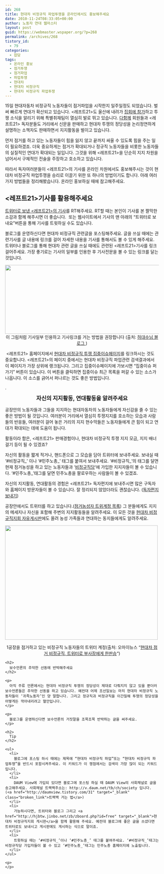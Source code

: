 ```yaml
---
id: 268
title: 현대차 비정규직 파업투쟁을 온라인에서도 홍보해주세요
date: 2010-11-24T08:33:05+00:00
author: 노동자 연대 웹마스터
layout: post
guid: https://webmaster.wspaper.org/?p=268
permalink: /archives/268
tistory_id:
  - 79
categories:
  - 잡담
tags:
  - 온라인 홍보
  - 점거투쟁
  - 점거파업
  - 파업투쟁
  - 현대차
  - 현대차 비정규직
  - 현대차 비정규직 파업투쟁
---
```

15일 현대자동차 비정규직 노동자들이 점거파업을 시작한지 일주일정도 되었습니다. 벌써 빠르게 연대가 확산되고 있습니다. <레프트21>도 울산에 내려가 <a href="http://photo.left21.com:8080/photo_issue.php?title_no=264" target="_blank">집회에 참가</a>하고 투쟁 소식을 알리기 위해 특별취재팀이 열심히 발로 뛰고 있습니다. <a href="http://www.alltogether.or.kr/" target="_blank">다함께</a> 회원들과 <레프트21> 독자분들도 거리에서 신문을 판매하고 현대차 투쟁의 정당성을 논리정연하게 설명하는 소책자도 판매하면서 지지활동을 벌이고 있습니다. 

먼저 점거를 하고 있는 노동자들이 힘을 잃지 않고 끝까지 싸울 수 있도록 힘을 주는 일이 필요하겠죠. 더욱 중요하게는 점거가 확대되거나 정규직 노동자들을 비롯한 노동자들의 실질적인 연대가 확대되는 일입니다. 그것을 위해 <레프트21>을 단순히 지지 차원을 넘어서서 구체적인 전술을 주장하고 호소하고 있습니다.

따라서 독자여러분들이 <레프트21>의 기사를 온라인 차원에서도 홍보해주시는 것이 현대차 비정규직 파업투쟁을 승리로 이끌기 위한 또 하나의 방법이기도 합니다. 아래 여러가지 방법들을 정리해봤습니다. 온라인 홍보하실 때에 참고해주세요.

## <레프트21>기사를 활용해주세요

<a href="http://twitter.com/#%21/left21twit" target="_blank">트위터로 보낸 <레프트21>의 기사</a>를 RT해주세요. RT할 때는 본인이 기사를 본 짤막한 소감과 함께 해주시면 더 좋습니다. &nbsp;또는 웹사이트에서 기사의 맨 아래의 “트위터로 보내요”버튼을 통해 기사를 트윗하실 수도 있습니다.

블로그를 운영하신다면 현대차 비정규직 관련글을 포스팅해주세요. 글을 쓰실 때에는 관련기사를 글 내용에 링크를 걸어 자세한 내용을 기사를 통해서도 볼 수 있게 해주세요. 트위터나 블로그를 통해 현대차 관련 글을 쓰실 때에도 관련된 <레프트21>기사를 링크걸어주세요. 가장 좋기로는 기사의 일부를 인용한 후 기사전문을 볼 수 있는 링크를 달는 것입니다.

<img src="https://webmaster.wspaper.org/wp-content/uploads/1/cfile6.uf.11629A4A4D08479122F766.png" class="aligncenter" width="580" height="226" alt="" />

<div>
  <div style="text-align: center;">
    이 그림처럼 기사일부 인용하고 기사링크를 거는 방법을 권장합니다 (출처: <a href="http://spar2003.tistory.com/181" target="_blank">허대수님 블로그 </a>)
  </div>
  
  <p>
    &nbsp;<레프트21> 홈페이지에서 <a href="http://wspaper.org/6_issue.php?issue_no=85" target="_blank">현대차 비정규직 투쟁 집중이슈페이지</a>를 링크하시는 것도 중요합니다. <레프트21>의 페이지 중에서는 현대차 비정규직 파업관련 검색결과에서 이 페이지가 가장 상위에 랭크됩니다. 그리고 집중이슈페이지에 가보시면 “집중이슈 퍼가기” 버튼이 있습니다. 이 버튼을 클릭하면 집중이슈 최근 목록을 퍼갈 수 있는 소스가 나옵니다. 이 소스를 긁어서 퍼나르는 것도 좋은 방법입니다.
  </p>
  
  <p>
    .
  </p>
  
  <p style="text-align: center;">
    <span class="Apple-style-span" style="line-height: 25px; font-size: 18px; font-weight: bold; ">자신의 지지활동, 연대활동을 알려주세요</span>
  </p>
  
  <p>
    공장안의 노동자들과 그들을 지지하는 현대자동차의 노동자들에게 자신감을 줄 수 있는 좋은 방법이 될 것입니다. 여러분이 거리에서 열심히 투쟁지지를 호소하는 모습과 사람들의 반응들, 여러분이 걸어 놓은 거리의 지지 현수막들은 노동자들에게 큰 힘이 되고 연대가 확대되는 데에 도움이 됩니다.
  </p>
  
  <p>
    활동이라 함은, <레프트21> 판매경험이나, 현대차 비정규직 투쟁 지지 모금, 지지 배너걸기 등이 될 수 있겠죠?
  </p>
  
  <p>
    자신의 활동을 짧게 적거나, 핸드폰으로 그 모습을 담아 트위터에 보내주세요. 보내실 때 ‘#비정규직_’ 이나 ‘#민주노총_’ 태그를 붙여서 보내주세요. ‘#비정규직_’의 태그를 달면 현재 점거농성을 하고 있는 노동자들과 ‘<a href="http://twitaddons.com/group_follow/detail.php?id=28219" target="_blank">비정규직당</a>‘에 가입한 지지자들이 볼 수 있습니다. ‘#민주노총_’태그를 달면 민주노총을 팔로우하는 사람들이 볼 수 있겠죠.
  </p>
  
  <p>
    자신의 지지활동, 연대활동의 경험은 <레프트21> 독자편지에 보내주시면 많은 구독자와 홈페이지 방문자들이 볼 수 있습니다. 잘 정리되지 않았더라도 괜찮습니다. (<a href="http://wspaper.org/D_letter.php" target="_blank" class="broken_link">독자편지 보내기</a>)
  </p>
  
  <p>
    공장안에서도 트위터를 하고 있습니다.(<a href="http://twtkr.com/view.php?long_id=LEwvA" target="_blank">점거농성자 트위계정 목록</a>) 그 분들에게도 지지의 메세지나 자신을 포함해 주변의 지지활동들을 알려주세요. 이 모든 것을 <a href="http://hjbtw.jinbo.net/zb/zboard.php?id=free" target="_blank">현대차 비정규직지회 자유게시판</a>에도 올려 농성 가족들과 연대하는 동지들에게도 알려주세요.
  </p>
  
  <p>
    <img src="https://webmaster.wspaper.org/wp-content/uploads/1/cfile7.uf.1457254B4D0847923753C6.jpg" class="aligncenter" width="500" height="375" alt="" />
  </p>
  
  <div>
    <div style="text-align: center;">
      1공장을 점거하고 있는 비정규직 노동자들의 트위터 계정(출처: 오마이뉴스 “<a href="http://www.ohmynews.com/NWS_Web/view/at_pg.aspx?CNTN_CD=A0001482566&CMPT_CD=P0000" target="_blank">현대차 점거 비정규직, 트위터로 부사장에게 한판승</a>“)
    </div>
    
    <h2>
      보수언론의 추악한 선동에 반박해주세요
    </h2>
    
    <p>
      아직 주류 언론에서는 현대차 비정규직 투쟁의 정당성이 제대로 다뤄지지 않고 있을 뿐더러 보수언론들은 추악한 선동을 하고 있습니다. 예컨대 어제 조선일보는 마치 현대차 비정규직 노동자들이 ‘귀족노동자’인 양 말합니다. 그리고 정규직과 비정규직을 이간질해 투쟁의 정당성을 어떻게든 깍아내리려고 혈안입니다.
    </p>
    
    <p>
      블로그를 운영하신다면 보수언론의 거짓말을 조목조목 반박하는 글을 써주세요.
    </p>
    
    <h2>
      Tip
    </h2>
    
    <ul>
      <li>
        블로그에 포스팅 하시 때에는 제목에 “현대차 비정규직 파업”또는 “현대차 비정규직 파업투쟁”을 반드시 포함시켜주세요. 이 키워드가 이 쟁점에서는 검색이 가장 많이 되는 키워드입니다.
      </li>
      <li>
        DAUM View에 가입되 있다면 블로그에 포스팅 하실 때 DAUM View의 사회채널로 글을 송고해주세요. 사회채널 트랙백주소는: http://v.daum.net/tb/ch/society 입니다. (<a href="http://daumview.tistory.com/31" target="_blank" class="broken_link">트랙백 거는 법</a>)
      </li>
      <li>
        가능하시다면, 트위터와 블로그 그리고 <a href="http://hjbtw.jinbo.net/zb/zboard.php?id=free" target="_blank">현대차 비정규직지회 게시판</a>을 함께 활용해 주세요. 예컨대 블로그에 좋은 글을 쓰셨다면 트위터로도 보내시고 게시판에도 게시하는 식으로 말이죠.
      </li>
      <li>
        트윗하실 때는 ‘#비정규직_’이나 ‘#민주노총_’ 태그를 붙여주세요. ‘#비정규직_’태그는 비정규직당 가입자들이 볼 수 있고 ‘#민주노총_’태그는 민주노총 홈페이지에 노출됩니다.
      </li>
    </ul>
    
    <p>
    </p>
  </div>
</div>